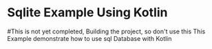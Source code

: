 # Sqlite Example Using Kotlin
#This is not yet completed, Building the project, so don't use this
This Example demonstrate how to use sql Database with Kotlin
